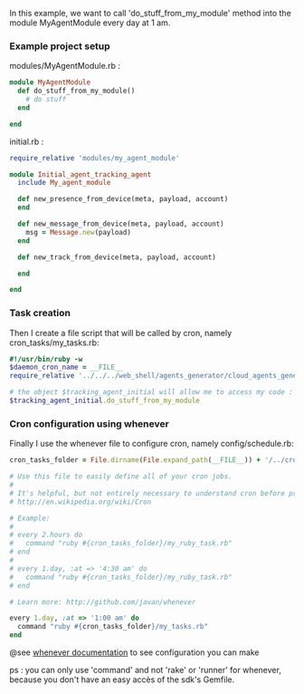 In this example, we want to call 'do\_stuff\_from\_my\_module' method into the module MyAgentModule every day at 1 am.


### Example project setup

modules/MyAgentModule.rb :

``` ruby
module MyAgentModule
  def do_stuff_from_my_module()
    # do stuff
  end

end
```

initial.rb :

``` ruby
require_relative 'modules/my_agent_module'

module Initial_agent_tracking_agent
  include My_agent_module

  def new_presence_from_device(meta, payload, account)
  end

  def new_message_from_device(meta, payload, account)
    msg = Message.new(payload)
  end

  def new_track_from_device(meta, payload, account)

  end

end
```

### Task creation

Then I create a file script that will be called by cron, namely cron\_tasks/my\_tasks.rb:

``` ruby
#!/usr/bin/ruby -w
$daemon_cron_name = __FILE__
require_relative '../../../web_shell/agents_generator/cloud_agents_generated/generated'

# the object $tracking_agent_initial will allow me to access my code :
$tracking_agent_initial.do_stuff_from_my_module
```

### Cron configuration using whenever

Finally I use the whenever file to configure cron, namely config/schedule.rb:

``` ruby
cron_tasks_folder = File.dirname(File.expand_path(__FILE__)) + '/../cron_tasks'

# Use this file to easily define all of your cron jobs.
#
# It's helpful, but not entirely necessary to understand cron before proceeding.
# http://en.wikipedia.org/wiki/Cron

# Example:
#
# every 2.hours do
#   command "ruby #{cron_tasks_folder}/my_ruby_task.rb"
# end
#
# every 1.day, :at => '4:30 am' do
#   command "ruby #{cron_tasks_folder}/my_ruby_task.rb"
# end

# Learn more: http://github.com/javan/whenever

every 1.day, :at => '1:00 am' do
  command "ruby #{cron_tasks_folder}/my_tasks.rb"
end

```

@see [whenever documentation](https://github.com/javan/whenever) to see configuration you can make

ps : you can only use 'command' and not 'rake' or 'runner' for whenever, because you don't have an easy accès of the sdk's Gemfile.
